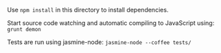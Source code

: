Use ```npm install``` in this directory to install dependencies.

Start source code watching and automatic compiling to JavaScript using:
```grunt demon```

Tests are run using jasmine-node: ```jasmine-node --coffee tests/```
